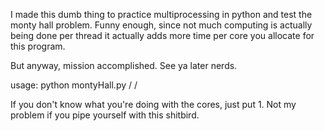 I made this dumb thing to practice multiprocessing in python and test the monty hall problem. Funny enough, since not much computing is actually being done per thread it actually adds more time per core you allocate for this program.

But anyway, mission accomplished. See ya later nerds.

usage: python montyHall.py /<number of trials/> /<number of cores/>

If you don't know what you're doing with the cores, just put 1. Not my problem if you pipe yourself with this shitbird.
